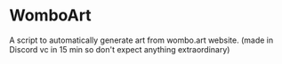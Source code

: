 # WomboArt
A script to automatically generate art from wombo.art website. (made in Discord vc in 15 min so don't expect anything extraordinary)
